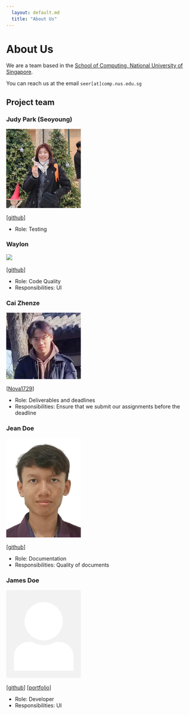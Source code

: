 ```yaml
---
  layout: default.md
  title: "About Us"
---
```


# About Us

We are a team based in the [School of Computing, National University of Singapore](http://www.comp.nus.edu.sg).

You can reach us at the email `seer[at]comp.nus.edu.sg`

## Project team

### Judy Park (Seoyoung)

<img src="images/judy1x4.png" width="200px">

[[github](https://github.com/judy1x4)]

* Role: Testing

### Waylon

<img src="images/waylonggggg.png" width="200px">

[[github](http://github.com/waylonggggg)]

* Role: Code Quality
* Responsibilities: UI

### Cai Zhenze

<img src="images/nova1729.png" width="200px">

[[Nova1729](http://github.com/Nova1729)]

* Role: Deliverables and deadlines  
* Responsibilities: Ensure that we submit our assignments before the deadline

### Jean Doe

<img src="images/thegrimbee.png" width="200px">

[[github](http://github.com/thegrimbee)]

* Role: Documentation
* Responsibilities: Quality of documents

### James Doe

<img src="images/johndoe.png" width="200px">

[[github](http://github.com/johndoe)]
[[portfolio](team/johndoe.md)]

* Role: Developer
* Responsibilities: UI
